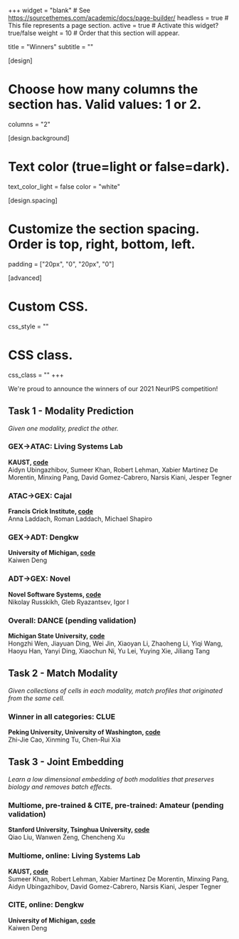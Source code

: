 +++
widget = "blank"  # See https://sourcethemes.com/academic/docs/page-builder/
headless = true  # This file represents a page section.
active = true  # Activate this widget? true/false
weight = 10  # Order that this section will appear.

title = "Winners"
subtitle = ""

[design]
  # Choose how many columns the section has. Valid values: 1 or 2.
  columns = "2"

[design.background]
  # Text color (true=light or false=dark).
  text_color_light = false
  color = "white"

[design.spacing]
  # Customize the section spacing. Order is top, right, bottom, left.
  padding = ["20px", "0", "20px", "0"]

[advanced]
 # Custom CSS.
 css_style = ""

 # CSS class.
 css_class = ""
+++

We're proud to announce the winners of our 2021 NeurIPS competition!

## **Task 1 - Modality Prediction**
_Given one modality, predict the other._
### GEX→ATAC: Living Systems Lab
**KAUST, [code](https://github.com/openproblems-bio/neurips2021_multimodal_topmethods/tree/main/src/predict_modality/methods/LS_lab)**   
Aidyn Ubingazhibov, Sumeer Khan, Robert Lehman, Xabier Martinez De Morentin, Minxing Pang, David Gomez-Cabrero, Narsis Kiani, Jesper Tegner

### ATAC→GEX: Cajal
**Francis Crick Institute, [code](https://github.com/openproblems-bio/neurips2021_multimodal_topmethods/tree/main/src/predict_modality/methods/cajal)**  
Anna Laddach, Roman Laddach, Michael Shapiro

### GEX→ADT: Dengkw
**University of Michigan, [code](https://github.com/openproblems-bio/neurips2021_multimodal_topmethods/tree/main/src/predict_modality/methods/Guanlab-dengkw)**  
Kaiwen Deng

### ADT→GEX: Novel
**Novel Software Systems, [code](https://github.com/openproblems-bio/neurips2021_multimodal_topmethods/tree/main/src/predict_modality/methods/novel)**   
Nikolay	Russkikh, Gleb	Ryazantsev, Igor	I

### Overall: DANCE (pending validation)
**Michigan State University, [code](https://github.com/openproblems-bio/neurips2021_multimodal_topmethods/tree/main/src/predict_modality/methods/DANCE)**  
Hongzhi Wen, Jiayuan	Ding, Wei	Jin, Xiaoyan	Li, Zhaoheng	Li, Yiqi	Wang, Haoyu	Han, Yanyi	Ding, Xiaochun	Ni, Yu	Lei, Yuying	Xie, Jiliang	Tang

## **Task 2 - Match Modality**
_Given collections of cells in each modality, match profiles that originated from the same cell._

### Winner in all categories: CLUE  
**Peking University, University of Washington, [code](https://github.com/openproblems-bio/neurips2021_multimodal_topmethods/tree/main/src/match_modality/methods/clue)**  
Zhi-Jie	Cao, Xinming	Tu, Chen-Rui	Xia

## **Task 3 - Joint Embedding**
_Learn a low dimensional embedding of both modalities that preserves biology and removes batch effects._

### Multiome, pre-trained & CITE, pre-trained: Amateur (pending validation)
**Stanford University, Tsinghua University, [code](https://github.com/openproblems-bio/neurips2021_multimodal_topmethods/tree/main/src/joint_embedding/methods/jae)**  
Qiao	Liu, Wanwen	Zeng, Chencheng	Xu

### Multiome, online: Living Systems Lab
**KAUST, [code](https://github.com/openproblems-bio/neurips2021_multimodal_topmethods/tree/main/src/joint_embedding/methods/lsl_ae)**  
Sumeer	Khan, Robert 	Lehman, Xabier Martinez	De Morentin, Minxing	Pang, Aidyn	Ubingazhibov, David	Gomez-Cabrero, Narsis	Kiani, Jesper	Tegner

### CITE, online: Dengkw
**University of Michigan, [code](https://github.com/openproblems-bio/neurips2021_multimodal_topmethods/tree/main/src/joint_embedding/methods/Guanlab-dengkw)**  
Kaiwen Deng
